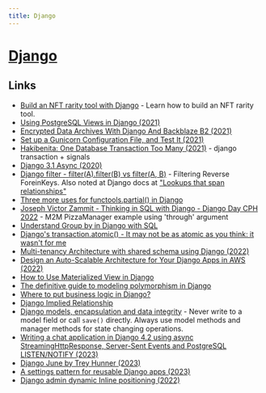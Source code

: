 ```yaml
---
title: Django
---
```


# [Django](https://www.djangoproject.com/)


## Links

- [Build an NFT rarity tool with Django](https://ghost.justdjango.com/blog/nft-rarity-tool/) - Learn how to build an NFT rarity tool.
- [Using PostgreSQL Views in Django (2021)](https://pganalyze.com/blog/postgresql-views-django-python)
- [Encrypted Data Archives With Django And Backblaze B2 (2021)](https://til.unessa.net/django/encrypted-archives/)
- [Set up a Gunicorn Configuration File, and Test It (2021)](https://adamj.eu/tech/2021/12/29/set-up-a-gunicorn-configuration-file-and-test-it/)
- [Hakibenita: One Database Transaction Too Many (2021)](https://hakibenita.com/django-nested-transaction) - django transaction +
signals
- [Django 3.1 Async (2020)](https://wersdoerfer.de/blogs/ephes_blog/django-31-async/)
- [Django filter - filter(A).filter(B) vs filter(A, B)](https://www.hacksoft.io/blog/django-filter-chaining) - Filtering Reverse ForeinKeys. 
Also noted at Django docs at ["Lookups that span relationships"](https://docs.djangoproject.com/en/stable/topics/db/queries/#lookups-that-span-relationships)
- [Three more uses for functools.partial() in Django](https://adamj.eu/tech/2021/10/12/three-more-uses-for-functools-partial-in-django/)
- [Joseph Victor Zammit - Thinking in SQL with Django - Django Day CPH 2022](https://www.youtube.com/watch?v=4JkghjjulvE) - M2M PizzaManager example using 'through' argument
- [Understand Group by in Django with SQL](https://hakibenita.com/django-group-by-sql)
- [Django's transaction.atomic() - It may not be as atomic as you think: it wasn't for me](https://charemza.name/blog/posts/django/postgres/transactions/not-as-atomic-as-you-may-think/)
- [Multi-tenancy Architecture with shared schema using Django (2022)](https://medium.com/@opeoluborode_9605/multi-tenancy-architecture-with-shared-schema-using-django-17559b35820)
- [Design an Auto-Scalable Architecture for Your Django Apps in AWS (2022)](https://betterprogramming.pub/design-an-auto-scalable-architecture-for-your-django-apps-in-aws-850ca5ec63a1)
- [How to Use Materialized View in Django](https://medium.com/analytics-vidhya/how-to-use-materialized-view-in-django-3b91f71f718a)
- [The definitive guide to modeling polymorphism in Django](https://confuzeus.com/hub/django-web-framework/model-polymorphism/)
- [Where to put business logic in Django?](https://forum.djangoproject.com/t/where-to-put-business-logic-in-django/282)
- [Django Implied Relationship](https://schinckel.net/2021/07/14/django-implied-relationship/)
- [Django models, encapsulation and data integrity](https://www.dabapps.com/blog/django-models-and-encapsulation/) - Never write to a model field or call `save()` directly. Always use model methods and manager methods for state changing operations.
- [Writing a chat application in Django 4.2 using async StreamingHttpResponse, Server-Sent Events and PostgreSQL LISTEN/NOTIFY (2023)](https://valberg.dk/django-sse-postgresql-listen-notify.html)
- [Django June by Trey Hunner (2023)](https://www.pythonmorsels.com/django-june-2023/)
- [A settings pattern for reusable Django apps (2023)](https://overtag.dk/v2/blog/a-settings-pattern-for-reusable-django-apps/)
- [Django admin dynamic Inline positioning (2022)](https://blog.devgenius.io/django-admin-dynamic-inline-positioning-7208596479ce)